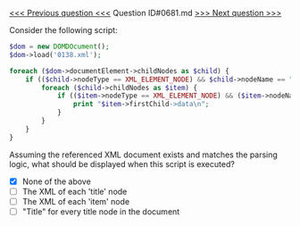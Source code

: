 [<<< Previous question <<<](0680.md)  Question ID#0681.md  [>>> Next question >>>](0682.md) 

Consider the following script:

```php
$dom = new DOMDOcument();
$dom->load('0138.xml');

foreach ($dom->documentElement->childNodes as $child) {
    if (($child->nodeType == XML_ELEMENT_NODE) && $child->nodeName == "item") {
        foreach ($child->childNodes as $item) {
            if (($item->nodeType == XML_ELEMENT_NODE) && ($item->nodeName == "title")) {
                print "$item->firstChild->data\n";
            }
        }
    }
}
```
Assuming the referenced XML document exists and matches the parsing logic, what should be displayed when this script is executed?

- [x] None of the above
- [ ] The XML of each 'title' node
- [ ] The XML of each 'item' node
- [ ] "Title" for every title node in the document
